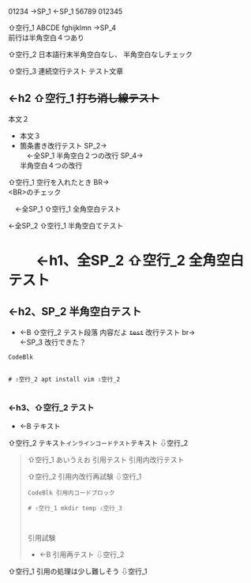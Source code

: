 01234 ->SP_1 
 <-SP_1 56789
012345

⇧空行_1 ABCDE
fghijklmn ->SP_4    
前行は半角空白４つあり


⇧空行_2 日本語行末半角空白なし、
半角空白なしチェック



⇧空行_3 連続空行テスト
テスト文章

## <-h2 ⇧空行_1 ~~打ち消し線テスト~~
本文２
* 本文３
* 箇条書き改行テスト SP_2->  
　<-全SP_1 半角空白２つの改行 SP_4->    
半角空白４つの改行

⇧空行_1 空行を入れたとき BR-><BR>\<BR>のチェック

　<-全SP_1 ⇧空行_1 全角空白テスト

 <-全SP_2 ⇧空行_1 半角空白てテスト


# 　　<-h1、全SP_2 ⇧空行_2 全角空白テスト
##   <-h2、SP_2 半角空白テスト


* <-B ⇧空行_2 テスト段落
内容だよ
~~`test`~~
改行テスト br-><br>
   <-SP_3 改行できた？
```
CodeBlk


# ⇧空行_2 apt install vim ⇩空行_2


```


### <-h3、⇧空行_2 テスト
* <-B テキスト


⇧空行_2 テキスト`インラインコードテスト`テキスト ⇩空行_2


>
>⇧空行_1 あいうえお
> 引用テスト
>引用内改行テスト
>
>
> ⇧空行_2 引用内改行再試験 ⇩空行_1
>
> ```
> CodeBlk 引用内コードブロック
>
> # ⇧空行_1 mkdir temp ⇩空行_3
>
>
>
> ```
> 引用試験
> * <-B 引用再テスト ⇩空行_2
>
>

⇧空行_1 引用の処理は少し難しそう ⇩空行_1
